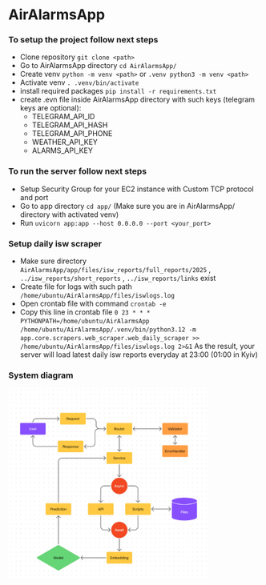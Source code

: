 # AirAlarmsApp

### To setup the project follow next steps</h2>

- Clone repository `git clone <path>`
- Go to AirAlarmsApp directory `cd AirAlarmsApp/`
- Create venv `python -m venv <path>` or `.venv python3 -m venv <path>`
- Activate venv `. .venv/bin/activate`
- install required packages `pip install -r requirements.txt`
- create .evn file inside AirAlarmsApp directory with such keys (telegram keys are optional):
  - TELEGRAM_API_ID
  - TELEGRAM_API_HASH
  - TELEGRAM_API_PHONE
  - WEATHER_API_KEY
  - ALARMS_API_KEY

### To run the server follow next steps</h2>

- Setup Security Group for your EC2 instance with Custom TCP protocol and port
- Go to app directory `cd app/` (Make sure you are in AirAlarmsApp/ directory with activated venv)
- Run `uvicorn app:app --host 0.0.0.0 --port <your_port>`

### Setup daily isw scraper </h2>

- Make sure directory `AirAlarmsApp/app/files/isw_reports/full_reports/2025` , `../isw_reports/short_reports` , `../isw_reports/links` exist
- Create file for logs with such path `/home/ubuntu/AirAlarmsApp/files/iswlogs.log`
- Open crontab file with command `crontab -e`
- Copy this line in crontab file `0 23 * * * PYTHONPATH=/home/ubuntu/AirAlarmsApp /home/ubuntu/AirAlarmsApp/.venv/bin/python3.12 -m app.core.scrapers.web_scraper.web_daily_scraper >> /home/ubuntu/AirAlarmsApp/files/iswlogs.log 2>&1`
As the result, your server will load latest daily isw reports everyday at 23:00 (01:00 in Kyiv)


  
### System diagram 
<img src="./diagram.jpeg" width="400"/>
